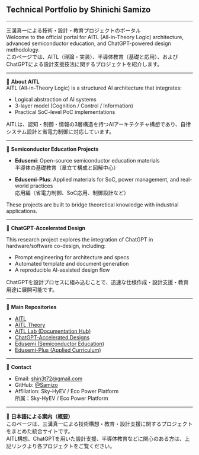 ## Technical Portfolio by Shinichi Samizo
---

三溝真一による技術・設計・教育プロジェクトのポータル  
Welcome to the official portal for AITL (All-in-Theory Logic) architecture, advanced semiconductor education, and ChatGPT-powered design methodology.  
このページでは、AITL（理論・実装）、半導体教育（基礎と応用）、およびChatGPTによる設計支援技法に関するプロジェクトを紹介します。

---

🧠 **About AITL**  
AITL (All-in-Theory Logic) is a structured AI architecture that integrates:

- Logical abstraction of AI systems  
- 3-layer model (Cognition / Control / Information)  
- Practical SoC-level PoC implementations  

AITLは、認知・制御・情報の3層構造を持つAIアーキテクチャ構想であり、自律システム設計と省電力制御に対応しています。

---

🏫 **Semiconductor Education Projects**

- **Edusemi**: Open-source semiconductor education materials  
  半導体の基礎教育（章立て構成と図解中心）

- **Edusemi-Plus**: Applied materials for SoC, power management, and real-world practices  
  応用編（省電力制御、SoC応用、制御設計など）

These projects are built to bridge theoretical knowledge with industrial applications.

---

🤖 **ChatGPT-Accelerated Design**

This research project explores the integration of ChatGPT in hardware/software co-design, including:

- Prompt engineering for architecture and specs  
- Automated template and document generation  
- A reproducible AI-assisted design flow

ChatGPTを設計プロセスに組み込むことで、迅速な仕様作成・設計支援・教育用途に展開可能です。

---

🔗 **Main Repositories**

- [AITL](https://github.com/Samizo-AITL/AITL)
- [AITL Theory](https://github.com/Samizo-AITL/theory)
- [AITL Lab (Documentation Hub)](https://github.com/Samizo-AITL/aitl-lab)
- [ChatGPT-Accelerated Designs](https://github.com/Samizo-AITL/ChatGPT-Accelerated-Designs)
- [Edusemi (Semiconductor Education)](https://github.com/Samizo-AITL/edusemi)
- [Edusemi-Plus (Applied Curriculum)](https://github.com/Samizo-AITL/edusemi-plus)

---

📧 **Contact**

- Email: [shin3t72@gmail.com](mailto:shin3t72@gmail.com)  
- GitHub: [@Samizo](https://github.com/Samizo-AITL)  
- Affiliation: Sky-HyEV / Eco Power Platform  
  所属：Sky-HyEV / Eco Power Platform

---

🗾 **日本語による案内（概要）**  
このページは、三溝真一による技術構想・教育・設計支援に関するプロジェクトをまとめた統合サイトです。  
AITL構想、ChatGPTを用いた設計支援、半導体教育などに関心のある方は、上記リンクより各プロジェクトをご覧ください。
